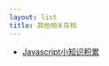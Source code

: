 ```yaml
---
layout: list
title: 其他相关存档
---
```

* [Javascript小知识积累](http://yansong.me/archive/javascript-taster.html)
